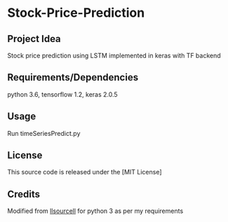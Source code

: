 # Stock-Price-Prediction
## Project Idea
Stock price prediction using LSTM implemented in keras with TF backend
## Requirements/Dependencies
python 3.6,
tensorflow 1.2,
keras 2.0.5 
## Usage
Run timeSeriesPredict.py
## License
This source code is released under the [MIT License]
## Credits
Modified from [llsourcell](https://github.com/llSourcell/How-to-Predict-Stock-Prices-Easily-Demo) for python 3 as per my requirements
